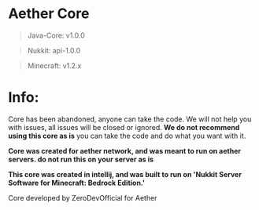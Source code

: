 # Aether Core

> Java-Core: v1.0.0

> Nukkit: api-1.0.0

> Minecraft: v1.2.x


# Info:
Core has been abandoned, anyone can take the code. We will not help you with issues, all issues will be closed or ignored.
**We do not recommend using this core as is** you can take the code and do what you want with it.

**Core was created for aether network, and was meant to run on aether servers. do not run this on your server as is**

**This core was created in intellij, and was built to run on 'Nukkit Server Software for Minecraft: Bedrock Edition.'**


Core developed by ZeroDevOfficial for Aether
